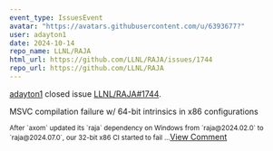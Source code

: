 ```yaml
---
event_type: IssuesEvent
avatar: "https://avatars.githubusercontent.com/u/6393677?"
user: adayton1
date: 2024-10-14
repo_name: LLNL/RAJA
html_url: https://github.com/LLNL/RAJA/issues/1744
repo_url: https://github.com/LLNL/RAJA
---
```


<a href='https://github.com/adayton1' target='_blank'>adayton1</a> closed issue <a href='https://github.com/LLNL/RAJA/issues/1744' target='_blank'>LLNL/RAJA#1744</a>.

<p>MSVC compilation failure w/ 64-bit intrinsics in x86 configurations</p><small>After `axom` updated its `raja` dependency on Windows from `raja@2024.02.0` to `raja@2024.07.0`, our 32-bit x86 CI started to fail...</small><a href='https://github.com/LLNL/RAJA/issues/1744' target='_blank'>View Comment</a>